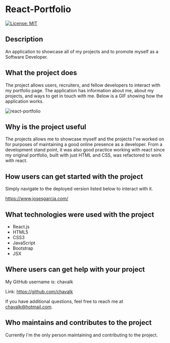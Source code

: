 # React-Portfolio

[![License: MIT](https://img.shields.io/badge/License-MIT-yellow.svg)](https://opensource.org/licenses/MIT)

## Description

An application to showcase all of my projects and to promote myself as a Software Developer.

## What the project does

The project allows users, recruiters, and fellow developers to interact with my portfolio page. The application has information about me, about my projects, and ways to get in touch with me. Below is a GIF showing how the application works.

![react-portfolio](src/images/react-portfolio.gif)

## Why is the project useful

The projects allows me to showcase myself and the projects I've worked on for purposes of maintaining a good online presence as a developer. From a development stand point, it was also good practice working with react since my original portfolio, built with just HTML and CSS, was refactored to work with react.

## How users can get started with the project

Simply navigate to the deployed version listed below to interact with it.

https://www.josesgarcia.com/

## What technologies were used with the project

* React.js
* HTML5
* CSS3
* JavaScript
* Bootstrap
* JSX

## Where users can get help with your project

My GitHub username is: chavalk

Link: https://github.com/chavalk

If you have additional questions, feel free to reach me at chavalk@hotmail.com.

## Who maintains and contributes to the project

Currently I'm the only person maintaining and contributing to the project.